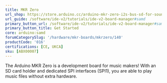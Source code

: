 ```yaml
---
title: MKR Zero
url_shop: https://store.arduino.cc/arduino-mkr-zero-i2s-bus-sd-for-sound-music-digital-audio-data
url_guide: /software/ide-v2/tutorials/ide-v2-board-manager#samd
primary_button_url: /software/ide-v2/tutorials/ide-v2-board-manager#samd
primary_button_title: Get Started
core: arduino:samd
forumCategorySlug: '/hardware/mkr-boards/mkrzero/140'
productCode: '016'
certifications: [CE, UKCA]
sku: [ABX00007]
---
```


The Arduino MKR Zero is a development board for music makers! With an SD card holder and dedicated SPI interfaces (SPI1), you are able to play music files without extra hardware.